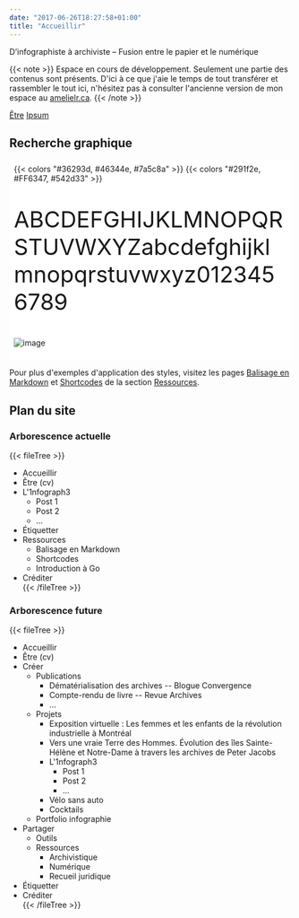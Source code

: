 ```yaml
---
date: "2017-06-26T18:27:58+01:00"
title: "Accueillir"
---
```


D’infographiste à archiviste – Fusion entre le papier et le numérique

{{< note >}}
Espace en cours de développement. Seulement une partie des contenus sont présents. D'ici à ce que j'aie le temps de tout transférer et rassembler le tout ici, n'hésitez pas à consulter l'ancienne version de mon espace au [amelielr.ca](https://amelielr.ca).
{{< /note >}}

[Être](about)
[Ipsum](20211018-baconipsum)

## Recherche graphique

<div style="background-color: white; padding: 0.5rem;">
{{< colors "#36293d, #46344e, #7a5c8a" >}}
{{< colors "#291f2e, #FF6347, #542d33" >}}

<p style="color: var(--darker); overflow-wrap: break-word; font-size: 2.5rem; ">
ABCDEFGHIJKLMNOPQRSTUVWXYZabcdefghijklmnopqrstuvwxyz0123456789
</p>

![image](images/monkeeboy-polygon-23.jpg)

</div>

Pour plus d'exemples d'application des styles, visitez les pages [Balisage en Markdown](docs/balisage) et [Shortcodes](docs/cupper-shortcodes) de la section [Ressources](docs).

## Plan du site

### Arborescence actuelle

{{< fileTree >}}
* Accueillir
* Être (cv)
* L'1nfograph3
    * Post 1
    * Post 2
    * ...
* Étiquetter
* Ressources
    * Balisage en Markdown
    * Shortcodes
    * Introduction à Go 
* Créditer  
{{< /fileTree >}}

### Arborescence future

{{< fileTree >}}
* Accueillir
* Être (cv)
* Créer
    * Publications
        * Dématérialisation des archives -- Blogue Convergence
        * Compte-rendu de livre -- Revue Archives
        * ...
    * Projets
        * Exposition virtuelle : Les femmes et les enfants de la révolution industrielle à Montréal
        * Vers une vraie Terre des Hommes. Évolution des îles Sainte-Hélène et Notre-Dame à travers les archives de Peter Jacobs
        * L'1nfograph3
            * Post 1
            * Post 2
            * ...
        * Vélo sans auto
        * Cocktails
    * Portfolio infographie
* Partager
    * Outils
    * Ressources
        * Archivistique
        * Numérique
        * Recueil juridique
* Étiquetter
* Créditer  
{{< /fileTree >}}